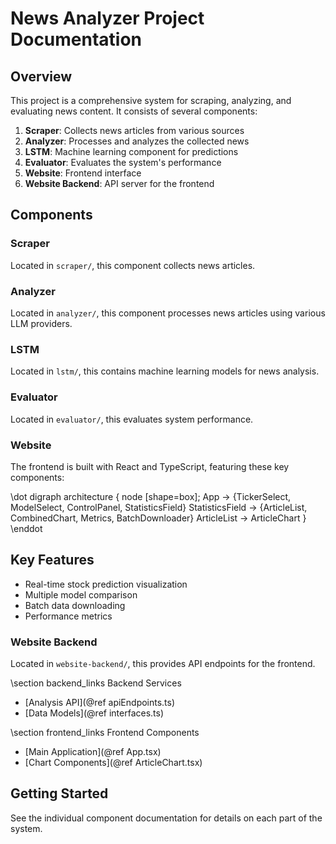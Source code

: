# News Analyzer Project Documentation

## Overview

This project is a comprehensive system for scraping, analyzing, and evaluating news content. It consists of several components:

1. **Scraper**: Collects news articles from various sources
2. **Analyzer**: Processes and analyzes the collected news
3. **LSTM**: Machine learning component for predictions
4. **Evaluator**: Evaluates the system's performance
5. **Website**: Frontend interface
6. **Website Backend**: API server for the frontend

## Components

### Scraper

Located in `scraper/`, this component collects news articles.

### Analyzer

Located in `analyzer/`, this component processes news articles using various LLM providers.

### LSTM

Located in `lstm/`, this contains machine learning models for news analysis.

### Evaluator

Located in `evaluator/`, this evaluates system performance.

### Website

The frontend is built with React and TypeScript, featuring these key components:

\dot
digraph architecture {
node [shape=box];
App -> {TickerSelect, ModelSelect, ControlPanel, StatisticsField}
StatisticsField -> {ArticleList, CombinedChart, Metrics, BatchDownloader}
ArticleList -> ArticleChart
}
\enddot

## Key Features

- Real-time stock prediction visualization
- Multiple model comparison
- Batch data downloading
- Performance metrics

### Website Backend

Located in `website-backend/`, this provides API endpoints for the frontend.

\section backend_links Backend Services

- [Analysis API](@ref apiEndpoints.ts)
- [Data Models](@ref interfaces.ts)

\section frontend_links Frontend Components

- [Main Application](@ref App.tsx)
- [Chart Components](@ref ArticleChart.tsx)


## Getting Started

See the individual component documentation for details on each part of the system.
